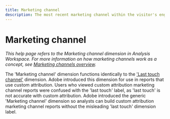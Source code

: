 ```yaml
---
title: Marketing channel
description: The most recent marketing channel within the visitor's engagement expiration.
---
```


# Marketing channel

*This help page refers to the Marketing channel dimension in Analysis Workspace. For more information on how marketing channels work as a concept, see [Marketing channels overview](../c-marketing-channels/c-getting-started-mchannel.md).*

The 'Marketing channel' dimension functions identically to the ['Last touch channel'](last-touch-channel.md) dimension. Adobe introduced this dimension for use in reports that use custom attribution. Users who viewed custom attribution marketing channel reports were confused with the 'last touch' label, as 'last touch' is not accurate with custom attribution. Adobe introduced the generic 'Marketing channel' dimension so analysts can build custom attribution marketing channel reports without the misleading 'last touch' dimension label.

